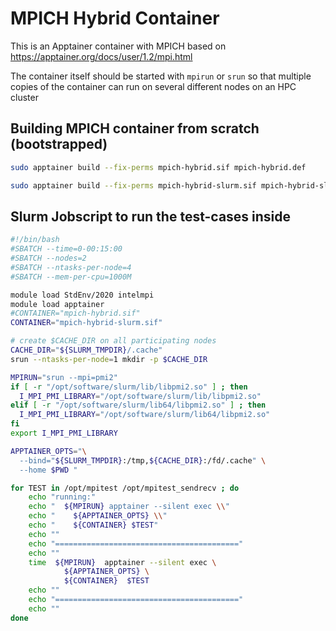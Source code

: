 # MPICH Hybrid Container

This is an Apptainer container with MPICH based on
https://apptainer.org/docs/user/1.2/mpi.html

The container itself should be started with `mpirun` or `srun`
so that multiple copies of the container can run on several
different nodes on an HPC cluster

## Building MPICH container from scratch (bootstrapped)

```bash
sudo apptainer build --fix-perms mpich-hybrid.sif mpich-hybrid.def

sudo apptainer build --fix-perms mpich-hybrid-slurm.sif mpich-hybrid-slurm.def
```


## Slurm Jobscript to run the test-cases inside

```bash
#!/bin/bash
#SBATCH --time=0-00:15:00
#SBATCH --nodes=2
#SBATCH --ntasks-per-node=4
#SBATCH --mem-per-cpu=1000M

module load StdEnv/2020 intelmpi
module load apptainer
#CONTAINER="mpich-hybrid.sif"
CONTAINER="mpich-hybrid-slurm.sif"

# create $CACHE_DIR on all participating nodes
CACHE_DIR="${SLURM_TMPDIR}/.cache"
srun --ntasks-per-node=1 mkdir -p $CACHE_DIR

MPIRUN="srun --mpi=pmi2"
if [ -r "/opt/software/slurm/lib/libpmi2.so" ] ; then
  I_MPI_PMI_LIBRARY="/opt/software/slurm/lib/libpmi2.so"
elif [ -r "/opt/software/slurm/lib64/libpmi2.so" ] ; then
  I_MPI_PMI_LIBRARY="/opt/software/slurm/lib64/libpmi2.so"
fi
export I_MPI_PMI_LIBRARY

APPTAINER_OPTS="\
  --bind="${SLURM_TMPDIR}:/tmp,${CACHE_DIR}:/fd/.cache" \
  --home $PWD "

for TEST in /opt/mpitest /opt/mpitest_sendrecv ; do
    echo "running:"
    echo "  ${MPIRUN} apptainer --silent exec \\"
    echo "    ${APPTAINER_OPTS} \\"
    echo "    ${CONTAINER} $TEST"
    echo ""
    echo "========================================="
    echo ""
    time  ${MPIRUN}  apptainer --silent exec \
            ${APPTAINER_OPTS} \
            ${CONTAINER}  $TEST
    echo ""
    echo "========================================="
    echo ""
done
```
